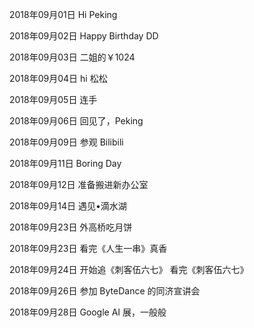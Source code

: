 2018年09月01日
Hi Peking

2018年09月02日
Happy Birthday DD

2018年09月03日
二姐的￥1024

2018年09月04日
hi 松松

2018年09月05日
连手

2018年09月06日
回见了，Peking

2018年09月09日
参观 Bilibili

2018年09月11日
Boring Day

2018年09月12日
准备搬进新办公室

2018年09月14日
遇见•滴水湖

2018年09月23日
外高桥吃月饼

2018年09月23日
看完《人生一串》真香

2018年09月24日
开始追《刺客伍六七》
看完《刺客伍六七》

2018年09月26日
参加 ByteDance 的同济宣讲会

2018年09月28日
Google AI 展，一般般